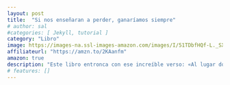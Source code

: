 ```yaml
---
layout: post
title:  "Si nos enseñaran a perder, ganaríamos siempre"
# author: sal
#categories: [ Jekyll, tutorial ]
category: "Libro"
image: https://images-na.ssl-images-amazon.com/images/I/51TDbfHQf-L._SX324_BO1,204,203,200_.jpg
affiliateurl: "https://amzn.to/2KAanfm"
amazon: true
description: "Este libro entronca con ese increíble verso: «Al lugar donde has sido feliz no debieras tratar de volver»"
# features: []
---
```

